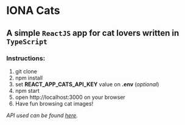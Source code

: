 # IONA Cats #

## A simple **`ReactJS`** app for cat lovers written in **`TypeScript`** ##

### Instructions: ###
1. git clone
2. npm install
3. set **REACT_APP_CATS_API_KEY** value on **.env** (*optional*)
4. npm start
5. open http://localhost:3000 on your browser
6. Have fun browsing cat images!

*API used can be found [here](https://docs.thecatapi.com/ "cats api").*